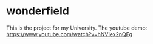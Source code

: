 # wonderfield

This is the project for my University. The youtube demo: https://www.youtube.com/watch?v=hNVIex2nQFg
